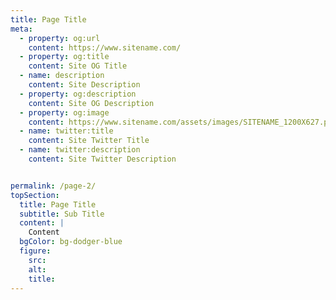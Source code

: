 ```yaml
---
title: Page Title
meta:
  - property: og:url
    content: https://www.sitename.com/
  - property: og:title
    content: Site OG Title
  - name: description
    content: Site Description
  - property: og:description
    content: Site OG Description
  - property: og:image
    content: https://www.sitename.com/assets/images/SITENAME_1200X627.png
  - name: twitter:title
    content: Site Twitter Title 
  - name: twitter:description
    content: Site Twitter Description


permalink: /page-2/
topSection:
  title: Page Title
  subtitle: Sub Title
  content: |
    Content
  bgColor: bg-dodger-blue
  figure:
    src: 
    alt:
    title:
---
```

